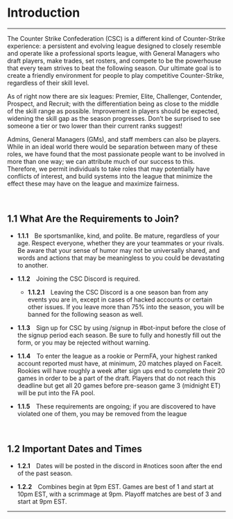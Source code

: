 # Introduction

---

The Counter Strike Confederation (CSC) is a different kind of Counter-Strike experience: a persistent and evolving league designed to closely resemble and operate like a professional sports league, with General Managers who draft players, make trades, set rosters, and compete to be the powerhouse that every team strives to beat the following season. Our ultimate goal is to create a friendly environment for people to play competitive Counter-Strike, regardless of their skill level.

As of right now there are six leagues: Premier, Elite, Challenger, Contender, Prospect, and Recruit; with the differentiation being as close to the middle of the skill range as possible.
Improvement in players should be expected, widening the skill gap as the season progresses. Don’t be surprised to see someone a tier or two lower than their current ranks suggest!

Admins, General Managers (GMs), and staff members can also be players. While in an ideal world there would be separation between many of these roles, we have found that the most passionate people want to be involved in more than one way; we can attribute much of our success to this. Therefore, we permit individuals to take roles that may potentially have conflicts of interest, and build systems into the league that minimize the effect these may have on the league and maximize fairness.

&emsp;

## 1.1 What Are the Requirements to Join?

- **1.1.1**&emsp;Be sportsmanlike, kind, and polite. Be mature, regardless of your age. Respect everyone, whether they are your teammates or your rivals. Be aware that your sense of humor may not be universally shared, and words and actions that may be meaningless to you could be devastating to another.

- **1.1.2**&emsp;Joining the CSC Discord is required.

    - **1.1.2.1**&emsp;Leaving the CSC Discord is a one season ban from any events you are in, except in cases of hacked accounts or certain other issues. If you leave more than 75% into the season, you will be banned for the following season as well.

- **1.1.3**&emsp;Sign up for CSC by using /signup in #bot-input before the close of the signup period each season. Be sure to fully and honestly fill out the form, or you may be rejected without warning.

- **1.1.4**&emsp;To enter the league as a rookie or PermFA, your highest ranked account reported must have, at minimum, 20 matches played on Faceit. Rookies will have roughly a week after sign ups end to complete their 20 games in order to be a part of the draft. Players that do not reach this deadline but get all 20 games before pre-season game 3 (midnight ET) will be put into the FA pool.

- **1.1.5**&emsp;These requirements are ongoing; if you are discovered to have violated one of them, you may be removed from the league

&emsp;

## 1.2 Important Dates and Times

- **1.2.1**&emsp;Dates will be posted in the discord in #notices soon after the end of the past season.

- **1.2.2**&emsp;Combines begin at 9pm EST. Games are best of 1 and start at 10pm EST, with a scrimmage at 9pm. Playoff matches are best of 3 and start at 9pm EST.

---
